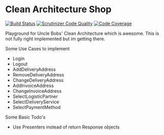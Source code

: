Clean Architecture Shop
===============

[![Build Status](https://travis-ci.org/cbergau/clean_arch_shop.svg?branch=master)](https://travis-ci.org/cbergau/clean_arch_shop) [![Scrutinizer Code Quality](https://scrutinizer-ci.com/g/cbergau/clean_arch_shop/badges/quality-score.png?b=master)](https://scrutinizer-ci.com/g/cbergau/clean_arch_shop/?branch=master) [![Code Coverage](https://scrutinizer-ci.com/g/cbergau/clean_arch_shop/badges/coverage.png?b=master)](https://scrutinizer-ci.com/g/cbergau/clean_arch_shop/?branch=master)

Playground for Uncle Bobs' Clean Architecture which is awesome.
This is not fully right implemented but im getting there.

Some Use Cases to implement

 - Login
 - Logout
 - AddDeliveryAddress
 - RemoveDeliveryAddress
 - ChangeDeliveryAddress
 - AddInvoiceAddress
 - ChangeInvoiceAddress
 - SelectLogisticPartner
 - SelectDeliveryService
 - SelectPaymentMethod

Some Basic Todo's

 - Use Presenters instead of return Response objects

